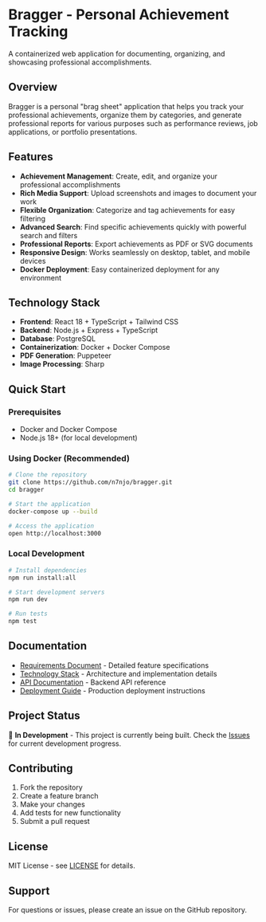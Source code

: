 # Bragger - Personal Achievement Tracking

A containerized web application for documenting, organizing, and showcasing professional accomplishments.

## Overview

Bragger is a personal "brag sheet" application that helps you track your professional achievements, organize them by categories, and generate professional reports for various purposes such as performance reviews, job applications, or portfolio presentations.

## Features

- **Achievement Management**: Create, edit, and organize your professional accomplishments
- **Rich Media Support**: Upload screenshots and images to document your work
- **Flexible Organization**: Categorize and tag achievements for easy filtering
- **Advanced Search**: Find specific achievements quickly with powerful search and filters
- **Professional Reports**: Export achievements as PDF or SVG documents
- **Responsive Design**: Works seamlessly on desktop, tablet, and mobile devices
- **Docker Deployment**: Easy containerized deployment for any environment

## Technology Stack

- **Frontend**: React 18 + TypeScript + Tailwind CSS
- **Backend**: Node.js + Express + TypeScript
- **Database**: PostgreSQL
- **Containerization**: Docker + Docker Compose
- **PDF Generation**: Puppeteer
- **Image Processing**: Sharp

## Quick Start

### Prerequisites
- Docker and Docker Compose
- Node.js 18+ (for local development)

### Using Docker (Recommended)
```bash
# Clone the repository
git clone https://github.com/n7njo/bragger.git
cd bragger

# Start the application
docker-compose up --build

# Access the application
open http://localhost:3000
```

### Local Development
```bash
# Install dependencies
npm run install:all

# Start development servers
npm run dev

# Run tests
npm test
```

## Documentation

- [Requirements Document](./REQUIREMENTS.md) - Detailed feature specifications
- [Technology Stack](./TECH_STACK.md) - Architecture and implementation details
- [API Documentation](./docs/API.md) - Backend API reference
- [Deployment Guide](./docs/DEPLOYMENT.md) - Production deployment instructions

## Project Status

🚧 **In Development** - This project is currently being built. Check the [Issues](https://github.com/n7njo/bragger/issues) for current development progress.

## Contributing

1. Fork the repository
2. Create a feature branch
3. Make your changes
4. Add tests for new functionality
5. Submit a pull request

## License

MIT License - see [LICENSE](./LICENSE) for details.

## Support

For questions or issues, please create an issue on the GitHub repository.